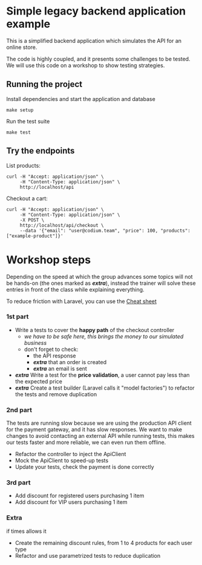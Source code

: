 # Simple legacy backend application example

This is a simplified backend application which simulates the API for an online store.

The code is highly coupled, and it presents some challenges to be tested. We will use
this code on a workshop to show testing strategies.


## Running the project

Install dependencies and start the application and database

    make setup

Run the test suite

    make test


## Try the endpoints

List products:

```
curl -H "Accept: application/json" \
     -H "Content-Type: application/json" \
     http://localhost/api
```

Checkout a cart:
```
curl -H "Accept: application/json" \
     -H "Content-Type: application/json" \
     -X POST \
     http://localhost/api/checkout \
     --data '{"email": "user@codium.team", "price": 100, "products": ["example-product"]}'
```

# Workshop steps

Depending on the speed at which the group advances some topics will not be hands-on (the ones marked as **_extra_**), instead
the trainer will solve these entries in front of the class while explaining everything.

To reduce friction with Laravel, you can use the [Cheat sheet](./CHEAT_SHEET.md)

### 1st part

 - Write a tests to cover the **happy path** of the checkout controller
   - *we have to be safe here, this brings the money to our simulated business*
   - don't forget to check:
     - the API response
     - **_extra_** that an order is created
     - **_extra_** an email is sent
 - **_extra_** Write a test for the **price validation**, a user cannot pay less than the expected price
 - **_extra_** Create a test builder (Laravel calls it "model factories") to refactor the tests and remove duplication

### 2nd part

The tests are running slow because we are using the production API client for the payment gateway, and it has slow responses.
We want to make changes to avoid contacting an external API while running tests, this makes our tests faster and more reliable, we can even run them offline.

 - Refactor the controller to inject the ApiClient
 - Mock the ApiClient to speed-up tests
 - Update your tests, check the payment is done correctly

### 3rd part

 - Add discount for registered users purchasing 1 item
 - Add discount for VIP users purchasing 1 item
  
### Extra

if times allows it

 - Create the remaining discount rules, from 1 to 4 products for each user type
 - Refactor and use parametrized tests to reduce duplication
